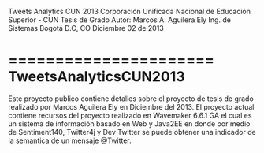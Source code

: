 Tweets Analytics CUN 2013
Corporación Unificada Nacional de Educación Superior - CUN
Tesis de Grado
Autor: Marcos A. Aguilera Ely
Ing. de Sistemas
Bogotá D.C, CO
Diciembre 02 de 2013

======================
TweetsAnalyticsCUN2013
======================

Este proyecto publico contiene detalles sobre el proyecto de tesis de grado realizado por Marcos Aguilera Ely en Diciembre del 2013. El proyecto actual contiene recursos del proyecto realizado en Wavemaker 6.6.1 GA el cual es un sistema de información basado en Web y Java2EE  en donde por medio de Sentiment140, Twitter4j y Dev Twitter se puede obtener una indicador de la semantica de un mensaje @Twitter.


